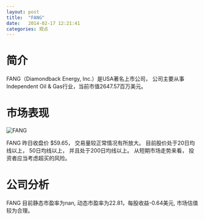 ```yaml
---
layout: post
title:  "FANG"
date:   2014-02-17 12:21:41
categories: 观点
---
```


# 简介
FANG（Diamondback Energy, Inc.）是USA著名上市公司，
公司主要从事Independent Oil & Gas行业，当前市值2647.57百万美元。

# 市场表现

![FANG](http://finviz.com/chart.ashx?t=FANG&ty=c&ta=1&p=d&s=l)

FANG 昨日收盘价 $59.65，
交易量较正常情况有所放大。
目前股价处于20日均线以上，
50日均线以上，
并且处于200日均线以上。
从短期市场走势来看，
投资者应当考虑超买的风险。

# 公司分析
FANG 目前静态市盈率为nan, 动态市盈率为22.81，每股收益-0.64美元,
市场估值较为合理。
